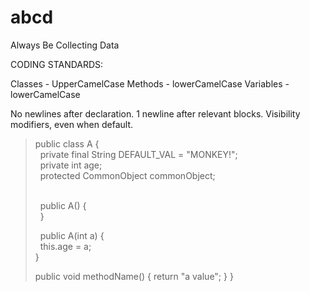 abcd
====

Always Be Collecting Data

CODING STANDARDS:

Classes - UpperCamelCase
Methods - lowerCamelCase
Variables - lowerCamelCase

No newlines after declaration.
1 newline after relevant blocks.
Visibility modifiers, even when default.

<blockquote>
public class A { <br/>
&nbsp;&nbsp;private final String DEFAULT_VAL = "MONKEY!"; <br/>
&nbsp;&nbsp;private int age; <br/>
&nbsp;&nbsp;protected CommonObject commonObject; <br/>
</br>
<p>  
&nbsp;&nbsp;public A() { <br/> &nbsp;&nbsp;} </br>
  
&nbsp;&nbsp;public A(int a) { <br/>
&nbsp;&nbsp;this.age = a; <br/>
  } </br>
  
  public void methodName() {
    return "a value";
  }
}
</blockquote>
